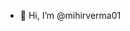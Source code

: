 - 👋 Hi, I’m @mihirverma01

<!---
mihirverma01/mihirverma01 is a ✨ special ✨ repository because its `README.md` (this file) appears on your GitHub profile.
You can click the Preview link to take a look at your changes.
--->
